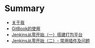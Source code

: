 # Summary

* [关于我](README.md)
* [GitBook的使用](/GitBook/output/GitBook的使用.md)
* [Jenkins从零开始（一）搭建打包平台](/Jenkins/output/Jenkins从零开始（一）搭建打包平台.md)
* [Jenkins从零开始（二）- 常用插件及问题](/Jenkins/output/Jenkins从零开始（二）常用插件及问题.md)

